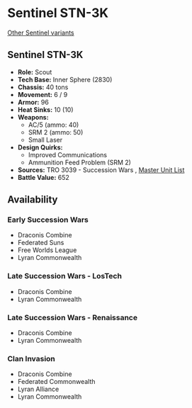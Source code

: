 # Sentinel STN-3K 

[Other Sentinel variants](../sentinel.md) 

## Sentinel STN-3K 

- **Role:** Scout 
- **Tech Base:** Inner Sphere (2830) 
- **Chassis:** 40 tons 
- **Movement:** 6 / 9 
- **Armor:** 96 
- **Heat Sinks:** 10 (10) 
- **Weapons:** 
  - AC/5 (ammo: 40) 
  - SRM 2 (ammo: 50) 
  - Small Laser 
- **Design Quirks:** 
  - Improved Communications 
  - Ammunition Feed Problem (SRM 2) 
- **Sources:** TRO 3039 - Succession Wars , [Master Unit List](http://masterunitlist.info/Unit/Details/2857) 
- **Battle Value:** 652 

## Availability 

### Early Succession Wars 

- Draconis Combine 
- Federated Suns 
- Free Worlds League 
- Lyran Commonwealth 

### Late Succession Wars - LosTech 

- Draconis Combine 
- Lyran Commonwealth 

### Late Succession Wars - Renaissance 

- Draconis Combine 
- Lyran Commonwealth 

### Clan Invasion 

- Draconis Combine 
- Federated Commonwealth 
- Lyran Alliance 
- Lyran Commonwealth 

